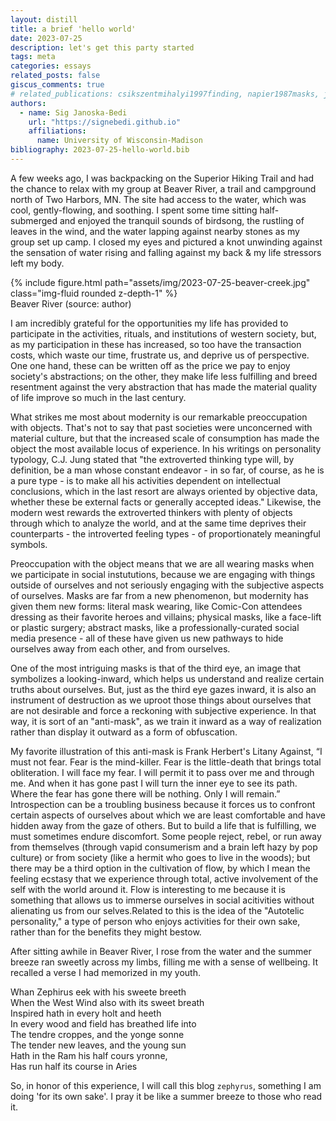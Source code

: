 ```yaml
---
layout: distill
title: a brief 'hello world'
date: 2023-07-25
description: let's get this party started
tags: meta
categories: essays
related_posts: false
giscus_comments: true
# related_publications: csikszentmihalyi1997finding, napier1987masks, jung1921psychological, herbert1965dune
authors:
  - name: Sig Janoska-Bedi
    url: "https://signebedi.github.io"
    affiliations:
      name: University of Wisconsin-Madison
bibliography: 2023-07-25-hello-world.bib
---
```

A few weeks ago, I was backpacking on the Superior Hiking Trail and had the chance to relax with my group at Beaver River, a trail and campground north of Two Harbors, MN. The site had access to the water, which was cool, gently-flowing, and soothing. I spent some time sitting half-submerged and enjoyed the tranquil sounds of birdsong, the rustling of leaves in the wind, and the water lapping against nearby stones as my group set up camp. I closed my eyes and pictured a knot unwinding against the sensation of water rising and falling against my back & my life stressors left my body.

<div class="row mt-3">
    <div class="col-sm mt-3 mt-md-0">
        {% include figure.html path="assets/img/2023-07-25-beaver-creek.jpg" class="img-fluid rounded z-depth-1" %}
    </div>
</div>
<div class="caption">
    Beaver River (source: author)
</div>

I am incredibly grateful for the opportunities my life has provided to participate in the activities, rituals, and institutions of western society, but, as my participation in these has increased, so too have the transaction costs, which waste our time, frustrate us, and deprive us of perspective. One one hand, these can be written off as the price we pay to enjoy society's abstractions; on the other, they make life less fulfilling and breed resentment against the very abstraction that has made the material quality of life improve so much in the last century.

What strikes me most about modernity is our remarkable preoccupation with objects. That's not to say that past societies were unconcerned with material culture, but that the increased scale of consumption has made the object the most available locus of experience. In his writings on personality typology, C.J. Jung stated that "the extroverted thinking type will, by definition, be a man whose constant endeavor - in so far, of course, as he is a pure type - is to make all his activities dependent on intellectual conclusions, which in the last resort are always oriented by objective data, whether these be external facts or generally accepted ideas." <d-cite key="jung1921psychological"></d-cite> Likewise, the modern west rewards the extroverted thinkers with plenty of objects through which to analyze the world, and at the same time deprives their counterparts - the introverted feeling types - of proportionately meaningful symbols.

Preoccupation with the object means that we are all wearing masks when we participate in social instututions, because we are engaging with things outside of ourselves and not seriously engaging with the subjective aspects of ourselves. Masks are far from a new phenomenon, but modernity has given them new forms: literal mask wearing, like Comic-Con attendees dressing as their favorite heroes and villains; physical masks, like a face-lift or plastic surgery; abstract masks, like a professionally-curated social media presence - all of these have given us new pathways to hide ourselves away from each other, and from ourselves.

One of the most intriguing masks is that of the third eye, an image that symbolizes a looking-inward, which helps us understand and realize certain truths about ourselves.<d-cite key="napier1987masks"></d-cite> But, just as the third eye gazes inward, it is also an instrument of destruction as we uproot those things about ourselves that are not desirable and force a reckoning with subjective experience. In that way, it is sort of an "anti-mask", as we train it inward as a way of realization rather than display it outward as a form of obfuscation.

My favorite illustration of this anti-mask is Frank Herbert's Litany Against, “I must not fear. Fear is the mind-killer. Fear is the little-death that brings total obliteration. I will face my fear. I will permit it to pass over me and through me. And when it has gone past I will turn the inner eye to see its path. Where the fear has gone there will be nothing. Only I will remain.”<d-cite key="herbert1965dune"></d-cite> Introspection can be a troubling business because it forces us to confront certain aspects of ourselves about which we are least comfortable and have hidden away from the gaze of others. But to build a life that is fulfilling, we must sometimes endure discomfort. Some people reject, rebel, or run away from themselves (through vapid consumerism and a brain left hazy by pop culture) or from society (like a hermit who goes to live in the woods); but there may be a third option in the cultivation of flow, by which I mean the feeling ecstasy that we experience through total, active involvement of the self with the world around it.<d-cite key="csikszentmihalyi1997finding"></d-cite> Flow is interesting to me because it is something that allows us to immerse ourselves in social acitivities without alienating us from our selves.Related to this is the idea of the "Autotelic personality," a type of person who enjoys activities for their own sake, rather than for the benefits they might bestow.

After sitting awhile in Beaver River, I rose from the water and the summer breeze ran sweetly across my limbs, filling me with a sense of wellbeing. It recalled a verse I had memorized in my youth.<d-cite key="chaucer2023"></d-cite>

<div class="poem">
    <div class="stanza">
        <div class="line">
            <div class="original">Whan Zephirus eek with his sweete breeth</div>
            <div class="translation">When the West Wind also with its sweet breath</div>
        </div>
        <div class="line">
            <div class="original">Inspired hath in every holt and heeth</div>
            <div class="translation">In every wood and field has breathed life into</div>
        </div>
        <div class="line">
            <div class="original">The tendre croppes, and the yonge sonne</div>
            <div class="translation">The tender new leaves, and the young sun</div>
        </div>
        <div class="line">
            <div class="original">Hath in the Ram his half cours yronne,</div>
            <div class="translation">Has run half its course in Aries</div>
        </div>
    </div>
</div>

So, in honor of this experience, I will call this blog `zephyrus`, something I am doing 'for its own sake'. I pray it be like a summer breeze to those who read it.

<!--

> The extraverted thinking type will, by definition, be a man whose constant endeavour - in so far, of course, as he is a pure type - is to make all his activities dependent on intellectual conclusions, which in the last resort are always oriented by objective data, whether these be external facts or generally accepted ideas. <d-cite key="jung1921psychological"></d-cite>



Marie von Franz writes of the extraverted thinking type "". (ref: __)

- Autotelic (ref: MIHALY CSIKSZENTMIHALYI, Finding Flow)
- Social "Masks" (ref: )

“I must not fear. Fear is the mind-killer. Fear is the little-death that brings total obliteration. I will face my fear. I will permit it to pass over me and through me. And when it has gone past I will turn the inner eye to see its path. Where the fear has gone there will be nothing. Only I will remain.”
― Frank Herbert, Dune

-->

<!--
I'd like to write my next paragraph with a focus on our preoccupation with objects which, while not necessarily different from past societies, is made worse by the massive increase in the capacity for consumption. This is related fundamentally to Jung's extroverted thinking type, who tries always to focus his activities on preconceived notions about the world:

> The extroverted thinking type will, by definition, be a man whose constant endeavor - in so far, of course, as he is a pure type - is to make all his activities dependent on intellectual conclusions, which in the last resort are always oriented by objective data, whether these be external facts or generally accepted ideas. <d-cite key="jung1921psychological"></d-cite>

Thus, we are engaged always in the construction of social masks - facilitated in real ways, as in the wearing of costumes or in getting botox; as well as in more indirect ways, like the selective distribution of information about the self over social media. Neither either is the use of mask any different from past times, see <d-cite key="napier1987masks"></d-cite>. But is has been made more extreme than in past times.

But one of the most interesting "Masks" is the third eye - a conceptual eye that we train inward to look upon the self and understand / comprehend / realize a certain truth. Think eg. of Herbert's litany against fear:

“I must not fear. Fear is the mind-killer. Fear is the little-death that brings total obliteration. I will face my fear. I will permit it to pass over me and through me. And when it has gone past I will turn the inner eye to see its path. Where the fear has gone there will be nothing. Only I will remain.”
― Frank Herbert, Dune

But all of this is horrendously troubling business. What is the escape? Need we escape? It is one thing, to recede to the mountains and remain a hermit, contemplating inner truths for the rest of one's life. 

Or, perhaps more preferable, we should lean into the world that we have created and cultivate more reasonable forms of meaning. For that reason, we should be mindful to cultivate flow, as in <d-cite key="csikszentmihalyi1997finding"></d-cite>. That is to say, to cultivate a focus and fascination with the object. Likewise, it is worth considering cultivating an Autotelic personality; that is, one where we focus on the activity instead of its purpose, thus freeing ourselves from the constraints of "extroverted thinker" namely the need to act in accordance with intellectual conclusions, but rather enjoy those things which we do for their own sake.
-->